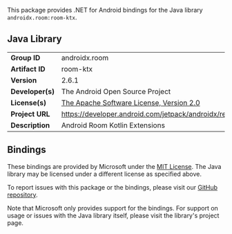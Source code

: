 This package provides .NET for Android bindings for the Java library `androidx.room:room-ktx`.

## Java Library

| | |
|-|-|
| **Group ID** | androidx.room |
| **Artifact ID** | room-ktx |
| **Version** | 2.6.1 |
| **Developer(s)** | The Android Open Source Project |
| **License(s)** | [The Apache Software License, Version 2.0](http://www.apache.org/licenses/LICENSE-2.0.txt) |
| **Project URL** | https://developer.android.com/jetpack/androidx/releases/room#2.6.1 |
| **Description** | Android Room Kotlin Extensions |

## Bindings

These bindings are provided by Microsoft under the [MIT License](https://opensource.org/licenses/MIT). The Java
library may be licensed under a different license as specified above.

To report issues with this package or the bindings, please visit our [GitHub repository](https://aka.ms/android-libraries).

Note that Microsoft only provides support for the bindings. For support on
usage or issues with the Java library itself, please visit the library's project page.
